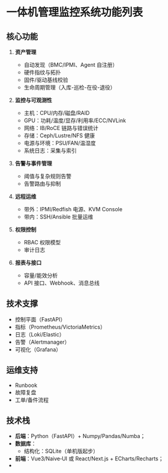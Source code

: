 # 一体机管理监控系统功能列表

## 核心功能

1. **资产管理**

   - 自动发现（BMC/IPMI、Agent 自注册）
   - 硬件指纹与拓扑
   - 固件/驱动基线校验
   - 生命周期管理（入库-巡检-在役-退役）
2. **监控与可观测性**

   - 主机：CPU/内存/磁盘/RAID
   - GPU：功耗/温度/显存/利用率/ECC/NVLink
   - 网络：IB/RoCE 链路与错误统计
   - 存储：Ceph/Lustre/NFS 健康
   - 电源与环境：PSU/FAN/温湿度
   - 系统日志：采集与索引
3. **告警与事件管理**

   - 阈值与复杂规则告警
   - 告警路由与抑制
4. **远程运维**

   - 带外：IPMI/Redfish 电源、KVM Console
   - 带内：SSH/Ansible 批量运维
5. **权限控制**

   - RBAC 权限模型
   - 审计日志
6. **报表与接口**

   - 容量/能效分析
   - API 接口、Webhook、消息总线

## 技术支撑

- 控制平面（FastAPI）
- 指标（Prometheus/VictoriaMetrics）
- 日志（Loki/Elastic）
- 告警（Alertmanager）
- 可视化（Grafana）

## 运维支持

- Runbook
- 故障复盘
- 工单/备件流程



## 技术栈

- **后端**：Python（FastAPI）+ Numpy/Pandas/Numba；
- **数据库**：
  - 结构化：SQLite（单机版起步）
- **前端**：Vue3/Naive‑UI 或 React/Next.js + ECharts/Recharts；
-

